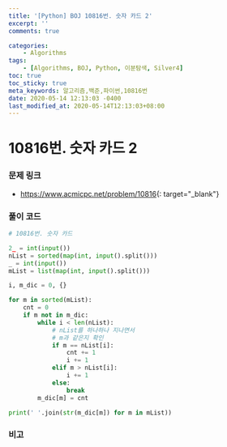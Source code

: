 ```yaml
---
title: '[Python] BOJ 10816번. 숫자 카드 2'
excerpt: ''
comments: true

categories:
    - Algorithms
tags:
    - [Algorithms, BOJ, Python, 이분탐색, Silver4]
toc: true
toc_sticky: true
meta_keywords: 알고리즘,백준,파이썬,10816번
date: 2020-05-14 12:13:03 -0400
last_modified_at: 2020-05-14T12:13:03+08:00
---
```


# 10816번. 숫자 카드 2

### 문제 링크

-   <https://www.acmicpc.net/problem/10816>{: target="\_blank"}

### 풀이 코드

```python
# 10816번. 숫자 카드

2_ = int(input())
nList = sorted(map(int, input().split()))
_ = int(input())
mList = list(map(int, input().split()))

i, m_dic = 0, {}

for m in sorted(mList):
    cnt = 0
    if m not in m_dic:
        while i < len(nList):
            # nList를 하나하나 지나면서
            # m과 같은지 확인
            if m == nList[i]:
                cnt += 1
                i += 1
            elif m > nList[i]:
                i += 1
            else:
                break
        m_dic[m] = cnt

print(' '.join(str(m_dic[m]) for m in mList))
```

### 비고

